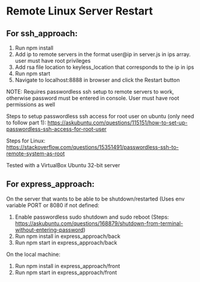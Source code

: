 # Remote Linux Server Restart
## For ssh_approach:
1. Run npm install
2. Add ip to remote servers in the format user@ip in server.js in ips array. user must have root privileges
3. Add rsa file location to keyless_location that corresponds to the ip in ips
4. Run npm start
5. Navigate to localhost:8888 in browser and click the Restart button

NOTE: Requires passwordless ssh setup to remote servers to work, otherwise password must be entered in console. User must have root permissions as well

Steps to setup passwordless ssh access for root user on ubuntu (only need to follow part 1): https://askubuntu.com/questions/115151/how-to-set-up-passwordless-ssh-access-for-root-user

Steps for Linux: https://stackoverflow.com/questions/15351491/passwordless-ssh-to-remote-system-as-root

Tested with a VirtualBox Ubuntu 32-bit server

## For express_approach:

On the server that wants to be able to be shutdown/restarted (Uses env variable PORT or 8080 if not defined:
1. Enable passwordless sudo shutdown and sudo reboot (Steps: https://askubuntu.com/questions/168879/shutdown-from-terminal-without-entering-password)
2. Run npm install in express_approach/back
3. Run npm start in express_approach/back

On the local machine:
1. Run npm install in express_approach/front
2. Run npm start in express_approach/front
